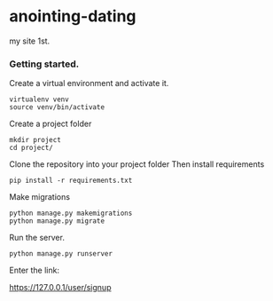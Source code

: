 # anointing-dating
my site 1st.
 

### Getting started.

Create a virtual environment and activate it.

```
virtualenv venv
source venv/bin/activate
```
Create a project folder
```
mkdir project
cd project/
```
Clone the repository into your project folder
Then install requirements

```
pip install -r requirements.txt
```
Make migrations

```
python manage.py makemigrations
python manage.py migrate
```
Run the server.
```
python manage.py runserver
```
Enter the link:

https://127.0.0.1/user/signup


